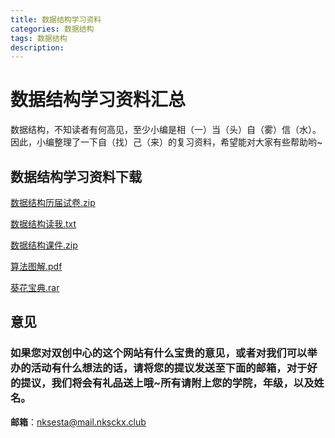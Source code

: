 ```yaml
---
title: 数据结构学习资料
categories: 数据结构
tags: 数据结构
description: 
---
```


# 数据结构学习资料汇总

数据结构，不知读者有何高见，至少小编是相（一）当（头）自（雾）信（水）。
因此，小编整理了一下自（找）己（来）的复习资料，希望能对大家有些帮助哟~

<!--more-->

## 数据结构学习资料下载

[数据结构历届试卷.zip](https://raw.githubusercontent.com/nksckx/shujujiegou/master/数据结构历届试卷.zip)

[数据结构读我.txt](https://raw.githubusercontent.com/nksckx/shujujiegou/master/数据结构读我.txt)

[数据结构课件.zip](https://raw.githubusercontent.com/nksckx/shujujiegou/master/数据结构课件.zip)

[算法图解.pdf](https://raw.githubusercontent.com/nksckx/shujujiegou/master/算法图解.pdf)

[葵花宝典.rar](https://raw.githubusercontent.com/nksckx/shujujiegou/master/葵花宝典.rar)

## 意见

### 如果您对双创中心的这个网站有什么宝贵的意见，或者对我们可以举办的活动有什么想法的话，请将您的提议发送至下面的邮箱，对于好的提议，我们将会有礼品送上哦~所有请附上您的学院，年级，以及姓名。

**邮箱**：nksesta@mail.nksckx.club
